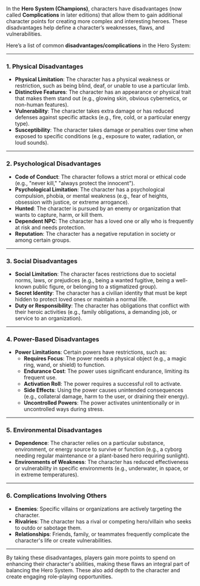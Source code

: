 In the **Hero System (Champions)**, characters have disadvantages (now called **Complications** in later editions) that allow them to gain additional character points for creating more complex and interesting heroes. These disadvantages help define a character’s weaknesses, flaws, and vulnerabilities.

Here’s a list of common **disadvantages/complications** in the Hero System:

---

### **1. Physical Disadvantages**
   - **Physical Limitation**: The character has a physical weakness or restriction, such as being blind, deaf, or unable to use a particular limb.
   - **Distinctive Features**: The character has an appearance or physical trait that makes them stand out (e.g., glowing skin, obvious cybernetics, or non-human features).
   - **Vulnerability**: The character takes extra damage or has reduced defenses against specific attacks (e.g., fire, cold, or a particular energy type).
   - **Susceptibility**: The character takes damage or penalties over time when exposed to specific conditions (e.g., exposure to water, radiation, or loud sounds).
   
---

### **2. Psychological Disadvantages**
   - **Code of Conduct**: The character follows a strict moral or ethical code (e.g., "never kill," "always protect the innocent").
   - **Psychological Limitation**: The character has a psychological compulsion, phobia, or mental weakness (e.g., fear of heights, obsession with justice, or extreme arrogance).
   - **Hunted**: The character is pursued by an enemy or organization that wants to capture, harm, or kill them.
   - **Dependent NPC**: The character has a loved one or ally who is frequently at risk and needs protection.
   - **Reputation**: The character has a negative reputation in society or among certain groups.

---

### **3. Social Disadvantages**
   - **Social Limitation**: The character faces restrictions due to societal norms, laws, or prejudices (e.g., being a wanted fugitive, being a well-known public figure, or belonging to a stigmatized group).
   - **Secret Identity**: The character has a civilian identity that must be kept hidden to protect loved ones or maintain a normal life.
   - **Duty or Responsibility**: The character has obligations that conflict with their heroic activities (e.g., family obligations, a demanding job, or service to an organization).

---

### **4. Power-Based Disadvantages**
   - **Power Limitations**: Certain powers have restrictions, such as:
     - **Requires Focus**: The power needs a physical object (e.g., a magic ring, wand, or shield) to function.
     - **Endurance Cost**: The power uses significant endurance, limiting its frequent use.
     - **Activation Roll**: The power requires a successful roll to activate.
     - **Side Effects**: Using the power causes unintended consequences (e.g., collateral damage, harm to the user, or draining their energy).
     - **Uncontrolled Powers**: The power activates unintentionally or in uncontrolled ways during stress.

---

### **5. Environmental Disadvantages**
   - **Dependence**: The character relies on a particular substance, environment, or energy source to survive or function (e.g., a cyborg needing regular maintenance or a plant-based hero requiring sunlight).
   - **Environments of Weakness**: The character has reduced effectiveness or vulnerability in specific environments (e.g., underwater, in space, or in extreme temperatures).

---

### **6. Complications Involving Others**
   - **Enemies**: Specific villains or organizations are actively targeting the character.
   - **Rivalries**: The character has a rival or competing hero/villain who seeks to outdo or sabotage them.
   - **Relationships**: Friends, family, or teammates frequently complicate the character's life or create vulnerabilities.

---

By taking these disadvantages, players gain more points to spend on enhancing their character's abilities, making these flaws an integral part of balancing the Hero System. These also add depth to the character and create engaging role-playing opportunities.